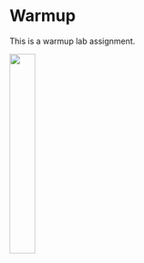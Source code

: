 # Warmup

This is a warmup lab assignment.

[<img src="https://img.youtube.com/vi/jFRwAcIoLgQ/maxresdefault.jpg" width="30%">](https://youtu.be/jFRwAcIoLgQ)
